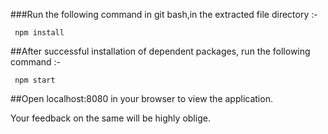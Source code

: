 
###Run the following command in git bash,in the extracted file directory :-

     npm install

##After successful installation of dependent packages, run the following command :-

     npm start

##Open localhost:8080 in your browser to view the application.

Your feedback on the same will be highly oblige.
